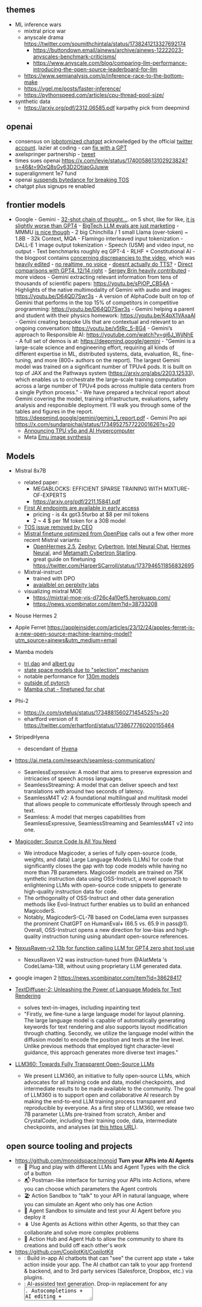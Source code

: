 ## themes

- ML inference wars
	- mixtral price war
	- anyscale drama https://twitter.com/soumithchintala/status/1738241213327692174
		- https://buttondown.email/ainews/archive/ainews-12222023-anyscales-benchmark-criticisms/
		- https://www.anyscale.com/blog/comparing-llm-performance-introducing-the-open-source-leaderboard-for-llm
	- https://www.semianalysis.com/p/inference-race-to-the-bottom-make
	- https://vgel.me/posts/faster-inference/
	- https://pythonspeed.com/articles/cpu-thread-pool-size/
- synthetic data
	- https://arxiv.org/pdf/2312.06585.pdf karpathy pick from deepmind



## openai

- consensus on [lobotomized chatgpt](https://discord.com/channels/1168579740391710851/1168582188950896641/1182718496707203072) acknowledged by the official [twitter account](https://x.com/ChatGPTapp/status/1732979491071549792?s=20). lazier at coding - can [fix with a GPT](https://x.com/NickADobos/status/1732982713010073720?s=20)
- axelspringer partnership - [tweet](https://x.com/OpenAI/status/1734940445824937993?s=20)
- times sues openai https://x.com/levie/status/1740058613102923824?s=46&t=90xQ8sGy63D2OtiaoGJuww
- superalignment 1e7 fund
- openai [suspends bytedance for breaking TOS](https://twitter.com/alexeheath/status/1735758297893085621)
- chatgpt plus signups re enabled

## frontier models

- Google
		- Gemini
			- [32-shot chain of thought...](https://twitter.com/brickroad7/status/1732462906187325644). on 5 shot, like for like, [it is slightly worse than GPT4](https://twitter.com/_philschmid/status/1732435791358410863)
			- [BigTech LLM evals are just marketing](https://www.interconnects.ai/p/evals-are-marketing)
			- MMMU [is nice though](https://twitter.com/JeffDean/status/1732418506241790197)
			-   2 big Chinchilla / 1 small Llama (over-token) ~ 1.8B 
			- 32k Context, MQA
			- Flamingo interleaved input tokenization 
			- DALL-E 1 image output tokenization 
			- Speech (USM) and video input, no output 
			- Text benchmarks roughly eq GPT-4 
			- RLHF + Constitutional AI
			- the blogpost contains [concerning discrepancies to the video](https://twitter.com/ajones55555/status/1732609418527682709), which was [heavily edited](https://x.com/tszzl/status/1732615332471415178?s=20) - [no realtime, no voice](https://news.ycombinator.com/item?id=38559582)
				- [doesnt actually do TTS?](https://x.com/romechenko/status/1732445015123837234?s=20) 
			- [Direct comparisons with GPT4. 12/14 right](https://x.com/DimitrisPapail/status/1732529288493080600?s=20)
			- [Sergey Brin heavily contributed](https://x.com/olcan/status/1732798458615210187?s=20)
			- more videos
			- Gemini extracting relevant information from tens of thousands of scientific papers: https://youtu.be/sPiOP_CB54A
				- Highlights of the native multimodality of Gemini with audio and images: https://youtu.be/D64QD7Swr3s
				- A version of AlphaCode built on top of Gemini that performs in the top 15% of competitors in competitive programming: https://youtu.be/D64QD7Swr3s
				- Gemini helping a parent and student with their physics homework: https://youtu.be/K4pX1VAxaAI
				- Gemini creating bespoke UIs that are contextual and relevant to an ongoing conversation: https://youtu.be/v5tRc_5-8G4
				- Gemini’s approach to Responsible AI:  https://youtube.com/watch?v=gi6J_WjjNhE
				- A full set of demos is at: https://deepmind.google/gemini
			- "Gemini is a large-scale science and engineering effort, requiring all kinds of different expertise in ML, distributed systems, data, evaluation, RL, fine-tuning, and more (800+ authors on the report).  The largest Gemini model was trained on a significant number of TPUv4 pods.   It is built on top of JAX and the Pathways system (https://arxiv.org/abs/2203.12533), which enables us to orchestrate the large-scale training computation across a large number of TPUv4 pods across multiple data centers from a single Python process."
			- We have prepared a technical report about Gemini covering the model, training infrastructure, evaluations, safety analysis and responsible deployment.  I’ll walk you through some of the tables and figures in the report. https://deepmind.google/gemini/gemini_1_report.pdf
			- Gemini Pro api https://x.com/sundarpichai/status/1734952757722001626?s=20
	- [Announcing TPU v5p and AI Hypercomputer](https://cloud.google.com/blog/products/ai-machine-learning/introducing-cloud-tpu-v5p-and-ai-hypercomputer)
	- Meta [Emu image synthesis](https://arstechnica.com/information-technology/2023/12/metas-new-ai-image-generator-was-trained-on-1-1-billion-instagram-and-facebook-photos/)

## Models


- Mistral 8x7B
	- related paper: 
		- MEGABLOCKS: EFFICIENT SPARSE TRAINING WITH MIXTURE-OF-EXPERTS
		- https://arxiv.org/pdf/2211.15841.pdf
	- [First AI endpoints are available in early access](https://mistral.ai/news/la-plateforme/)
		- pricing - is 4x gpt3.5turbo at $8 per mil tokens
		- 2 ~ 4 $ per 1M token for a 30B model
	- [TOS issue removed by CEO](https://twitter.com/arthurmensch/status/1734470462451732839)
	- [Mistral finetune optimized from OpenPipe](https://openpipe.ai/blog/mistral-7b-fine-tune-optimized) calls out a few other more recent Mistral variants:
		- [OpenHermes 2.5](https://huggingface.co/teknium/OpenHermes-2.5-Mistral-7B), [Zephyr](https://huggingface.co/HuggingFaceH4/zephyr-7b-beta), [Cybertron](https://huggingface.co/fblgit/una-cybertron-7b-v2-bf16), [Intel Neural Chat](https://huggingface.co/Intel/neural-chat-7b-v3-3), [Hermes Neural](https://huggingface.co/Weyaxi/OpenHermes-2.5-neural-chat-v3-3-Slerp), and [Metamath Cybertron Starling](https://huggingface.co/Q-bert/MetaMath-Cybertron-Starling).
		- great guide on finetuning https://twitter.com/HarperSCarroll/status/1737946511856832695
	- Mixtral-instruct
		- trained with DPO
		- [avaialblel on perplxity labs](https://twitter.com/AravSrinivas/status/1734603265801613670)
	- visualizing mixtral MOE
		- https://mixtral-moe-vis-d726c4a10ef5.herokuapp.com/
		- https://news.ycombinator.com/item?id=38733208
- Nouse Hermes 2
- Apple Ferret https://appleinsider.com/articles/23/12/24/apples-ferret-is-a-new-open-source-machine-learning-model?utm_source=ainews&utm_medium=email
- Mamba models
	- [tri dao](https://twitter.com/tri_dao/status/1731728602230890895) and [albert gu](https://twitter.com/_albertgu/status/1731727672286294400)
	- [state space models due to "selection" mechanism](https://x.com/IntuitMachine/status/1732055797788528978?s=20)
	- notable performance for [130m models](https://x.com/__vec__/status/1732603830817198228?s=20)
	- [outside of pytorch](https://twitter.com/srush_nlp/status/1731751599305879593)
	- [Mamba chat - finetuned for chat](https://x.com/MatternJustus/status/1732572463257539032?s=20)
- Phi-2
	- https://x.com/sytelus/status/1734881560271454525?s=20
	- ehartford version of it https://twitter.com/erhartford/status/1738677760200155464
- StripedHyena
	- descendant of [Hyena](https://arxiv.org/abs/2302.10866)
- https://ai.meta.com/research/seamless-communication/
	- SeamlessExpressive: A model that aims to preserve expression and intricacies of speech across languages.
	- SeamlessStreaming: A model that can deliver speech and text translations with around two seconds of latency.
	- SeamlessM4T v2: A foundational multilingual and multitask model that allows people to communicate effortlessly through speech and text.
	- Seamless: A model that merges capabilities from SeamlessExpressive, SeamlessStreaming and SeamlessM4T v2 into one.
- [Magicoder: Source Code Is All You Need](https://arxiv.org/abs/2312.02120)
	- We introduce Magicoder, a series of fully open-source (code, weights, and data) Large Language Models (LLMs) for code that significantly closes the gap with top code models while having no more than 7B parameters. Magicoder models are trained on 75K synthetic instruction data using OSS-Instruct, a novel approach to enlightening LLMs with open-source code snippets to generate high-quality instruction data for code. 
	- The orthogonality of OSS-Instruct and other data generation methods like Evol-Instruct further enables us to build an enhanced MagicoderS. 
	- Notably, MagicoderS-CL-7B based on CodeLlama even surpasses the prominent ChatGPT on HumanEval+ (66.5 vs. 65.9 in pass@1). Overall, OSS-Instruct opens a new direction for low-bias and high-quality instruction tuning using abundant open-source references.
- [NexusRaven-v2 13b for function calling LLM for GPT4 zero shot tool use](https://x.com/togethercompute/status/1732092331581636875?s=20)
	- NexusRaven V2 was instruction-tuned from @AIatMeta 's CodeLlama-13B, without using proprietary LLM generated data.

- google imagen 2 https://news.ycombinator.com/item?id=38628417
- [TextDiffuser-2: Unleashing the Power of Language Models for Text Rendering](https://jingyechen.github.io/textdiffuser2/)
	- solves text-in-images, including inpainting text
	- "Firstly, we fine-tune a large language model for layout planning. The large language model is capable of automatically generating keywords for text rendering and also supports layout modification through chatting. Secondly, we utilize the language model within the diffusion model to encode the position and texts at the line level. Unlike previous methods that employed tight character-level guidance, this approach generates more diverse text images."
- [LLM360: Towards Fully Transparent Open-Source LLMs](https://arxiv.org/abs/2312.06550)
	- We present LLM360, an initiative to fully open-source LLMs, which advocates for all training code and data, model checkpoints, and intermediate results to be made available to the community. The goal of LLM360 is to support open and collaborative AI research by making the end-to-end LLM training process transparent and reproducible by everyone. As a first step of LLM360, we release two 7B parameter LLMs pre-trained from scratch, Amber and CrystalCoder, including their training code, data, intermediate checkpoints, and analyses (at [this https URL](https://www.llm360.ai/)).


## open source tooling and projects

- https://github.com/monoidspace/monoid **Turn your APIs into AI Agents**
	- 🔌 Plug and play with different LLMs and Agent Types with the click of a button
	- 📬 Postman-like interface for turning your APIs into Actions, where you can choose which parameters the Agent controls
	- 🏖️ Action Sandbox to "talk" to your API in natural language, where you can simulate an Agent who only has one Action
	- 🤖 Agent Sandbox to simulate and test your AI Agent before you deploy it
	- 🪆 Use Agents as Actions within other Agents, so that they can collaborate and solve more complex problems
	- 🤝 Action Hub and Agent Hub to allow the community to share its creations and build off each other's work
- https://github.com/CopilotKit/CopilotKit
	- <CopilotPortal />: Build in-app AI chatbots that can "see" the current app state + take action inside your app. The AI chatbot can talk to your app frontend & backend, and to 3rd party services (Salesforce, Dropbox, etc.) via plugins.
	- <CopilotTextarea />: AI-assisted text generation. Drop-in replacement for any <textarea />. Autocompletions + AI editing + generate from scratch. Indexed on your users' content.
- https://postgresml.org/blog/introducing-the-openai-switch-kit-move-from-closed-to-open-source-ai-in-minutes
	- an open-source AI SDK (Python & JavaScript) that provides a drop-in replacement for OpenAI’s chat completion endpoint. We'd love to know what you think so we can make switching as easy as possible and get more folks on open-source.
- voice cloning with oss models https://replicate.com/blog/how-to-tune-a-realistic-voice-clone
- https://github.com/turboderp/exllamav2
	- ollama alternative
- [open source macos copilot](https://news.ycombinator.com/item?id=38611700)
- namedrop
	- https://twitter.com/charliebholtz/status/1737667912784134344
	- https://github.com/cbh123/namedrop
	- ollama-namedrop

You can swap in almost any open-source model on Huggingface. HuggingFaceH4/zephyr-7b-beta, Gryphe/MythoMax-L2-13b, teknium/OpenHermes-2.5-Mistral-7B and more.

- autogen added a new UI layer https://github.com/microsoft/autogen/tree/main/samples/apps/autogen-assistant

## fundraising

- [Anthropic 750m @ 15b valuation](https://www.theinformation.com/articles/anthropic-to-raise-750-million-in-menlo-ventures-led-deal)
- OpenAI at 100b valuation
- [Mistral 400m @ 2b valuation](https://twitter.com/abacaj/status/1733262949475623142/photo/1)
- [AssemblyAI 50m series B?](https://techcrunch.com/2023/12/04/assemblyai-nabs-50m-to-build-and-serve-ai-speech-models/)
	- AssemblyAI claims that its paying customer base grew 200% from last year to 4,000 brands and that its AI platform is now handling around 25 million API calls per day. Moreover, over 200,000 developers are building on the platform, AssemblyAI says — using it to process more than 10 terabytes of data a day.
	- A slice of the new funding will be put toward a “universal speech model that the company’s training on over a petabyte of voice data, set to launch later this year,” Fox says. AssemblyAI is also expanding its headcount, aiming to grow its 115-person workforce by 50% to 75% next year
- [replicate 40m series B](https://twitter.com/replicate/status/1732104158877188305)
- [leonardo ai $31m Series A](https://techcrunch.com/2023/12/06/leonardo-ai/)
- [extropic ai 14m seed](https://twitter.com/Extropic_AI/status/1731675230513639757)
- martian fundraise announced

## other launhces

- [Bing Code Interpreter for free!](https://twitter.com/MParakhin/status/1732094937368494280)
- Lume, a seed-stage startup ([https://www.lume.ai/](https://www.lume.ai/)): use AI to automatically transform your source data into any desired target schema in seconds, making onboarding client data or integrating with new systems take seconds rather than days or weeks. In other words, we use AI to automatically map data between any two data schemas, and output the transformed data to you.
- [1 year anniversary of perplexity ai](https://x.com/AravSrinivas/status/1732825206023201273?s=20)
- suno ai music generation 
	- https://twitter.com/sjwhitmore/status/1737569171960209452
	- https://twitter.com/karpathy/status/1737518588159041845

## misc discussions and reads

- [Fine Tuning Mistral 7B on Magic the Gathering Drafts](https://generallyintelligent.substack.com/p/fine-tuning-mistral-7b-on-magic-the)
- [Q-Transformer: Scalable Offline Reinforcement Learning via Autoregressive Q-Functions](https://qtransformer.github.io/)
- [Jailbroken AI Chatbots Can Jailbreak Other Chatbots](https://www.scientificamerican.com/article/jailbroken-ai-chatbots-can-jailbreak-other-chatbots/)
AI chatbots can convince other chatbots to instruct users how to build bombs and cook meth
- [Distilwhisper explainer](https://twitter.com/srush_nlp/status/1737837726572150851)
- pydantic is all you need https://minimaxir.com/2023/12/chatgpt-structured-data/
	- including for chain of thought!
- [How to make LLMs go fast](https://vgel.me/posts/faster-inference/)
- [LoftQ - drop-in QLoRA replacement](https://x.com/WeizhuChen/status/1736127441238913438?s=20)
- [Benchmarknig function calling](https://twitter.com/robertnishihara/status/1734629320868687991)  https://www.anyscale.com/blog/anyscale-endpoints-json-mode-and-function-calling-features
	⚫️ gpt-4: 93.00 ± 0.00
	⚫️ mistral-7b: 81.50 ± 0.96
	⚫️ llama-2-70b: 81.00 ± 0.41
	⚫️ gpt-3.5-turbo: 81.00 ± 1.47
	⚫️ llama-2-13b: 79.75 ± 0.63
	⚫️ zephyr-7b-beta: 70.50 ± 0.87
	⚫️ llama-2-7b: 60.75 ± 1.31


## memes

- decent safety meme https://fxtwitter.com/bitcloud/status/1731974050681909714?s=20